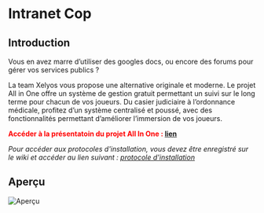 # Intranet Cop

## Introduction
Vous en avez marre d’utiliser des googles docs, ou encore des forums pour gérer vos services
publics ?

La team Xelyos vous propose une alternative originale et moderne.
Le projet All in One offre un système de gestion gratuit permettant un suivi sur le long terme
pour chacun de vos joueurs. Du casier judiciaire à l’ordonnance médicale, profitez d’un
système centralisé et poussé, avec des fonctionnalités permettant d’améliorer l’immersion de
vos joueurs.


**<span style="color:red">Accéder à la présentatoin du projet All In One : </span><a href="https://xelyos.fr/wiki" target="_blank">lien</a>**

_Pour accéder aux protocoles d'installation, vous devez être enregistré sur le wiki et accéder au lien suivant : [protocole d'installation](https://wiki.xelyos.fr/books/installation-projet-all-in-one)_

## Aperçu
![Aperçu](http://images.xelyos.fr/git/all-in-one/apercu-intranet-cop.png)
